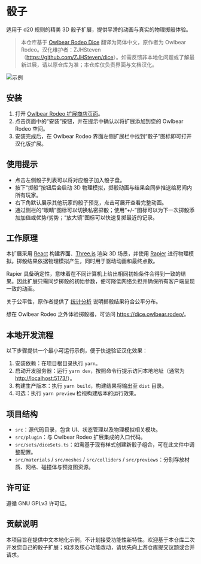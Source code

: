 # 骰子

适用于 d20 规则的精美 3D 骰子扩展，提供平滑的动画与真实的物理掷骰体验。

> 本仓库基于 [Owlbear Rodeo Dice](https://github.com/owlbear-rodeo/dice) 翻译为简体中文，原作者为 Owlbear Rodeo。汉化维护者：ZJHSteven（<https://github.com/ZJHSteven/dice>）。如需反馈非本地化问题或了解最新进展，请以原仓库为准；本仓库仅负责界面与文档汉化。

![示例](/docs/header.jpg)

## 安装

1. 打开 [Owlbear Rodeo 扩展商店页面](https://extensions.owlbear.rodeo/dice)。
2. 点击页面中的“安装”按钮，并在提示中确认以将扩展添加到您的 Owlbear Rodeo 空间。
3. 安装完成后，在 Owlbear Rodeo 界面左侧扩展栏中找到“骰子”图标即可打开汉化版扩展。

## 使用提示

- 点击左侧骰子列表可以将对应骰子加入骰子盘。
- 按下“掷骰”按钮后会启动 3D 物理模拟，掷骰动画与结果会同步推送给房间内所有玩家。
- 右下角默认展示其他玩家的骰子预览，点击可展开查看完整动画。
- 通过侧栏的“眼睛”图标可以切换私密掷骰；使用“+/-”图标可以为下一次掷骰添加加值或优势/劣势；“放大镜”图标可以快速复掷最近的记录。

## 工作原理

本扩展采用 [React](https://reactjs.org/) 构建界面、[Three.js](https://threejs.org/) 渲染 3D 场景，并使用 [Rapier](https://rapier.rs/) 进行物理模拟。掷骰结果依据物理模拟产生，同时用于驱动动画和最终点数。

Rapier 具备确定性，意味着在不同计算机上给出相同初始条件会得到一致的结果。因此扩展只需同步掷骰的初始参数，便可降低网络负担并确保所有客户端呈现一致的动画。

关于公平性，原作者提供了 [统计分析](https://blog.owlbear.rodeo/are-owlbear-rodeos-dice-fair/) 说明掷骰结果符合公平分布。

想在 Owlbear Rodeo 之外体验掷骰器，可访问 <https://dice.owlbear.rodeo/>。

## 本地开发流程

以下步骤提供一个最小可运行示例，便于快速验证汉化效果：

1. 安装依赖：在项目根目录执行 `yarn`。
2. 启动开发服务器：运行 `yarn dev`，按照命令行提示访问本地地址（通常为 <http://localhost:5173/>）。
3. 构建生产版本：执行 `yarn build`，构建结果将输出至 `dist` 目录。
4. 可选：执行 `yarn preview` 检视构建版本的运行效果。

## 项目结构

- `src`：源代码目录，包含 UI、状态管理以及物理模拟相关模块。
- `src/plugin`：与 Owlbear Rodeo 扩展集成的入口代码。
- `src/sets/diceSets.ts`：如需基于现有样式创建新骰子组合，可在此文件中调整配置。
- `src/materials` / `src/meshes` / `src/colliders` / `src/previews`：分别存放材质、网格、碰撞体与预览图资源。

## 许可证

遵循 GNU GPLv3 许可证。

## 贡献说明

本项目旨在提供中文本地化示例，不计划接受功能性新特性。欢迎基于本仓库二次开发您自己的骰子扩展；如涉及核心功能改动，请优先向上游仓库提交议题或合并请求。